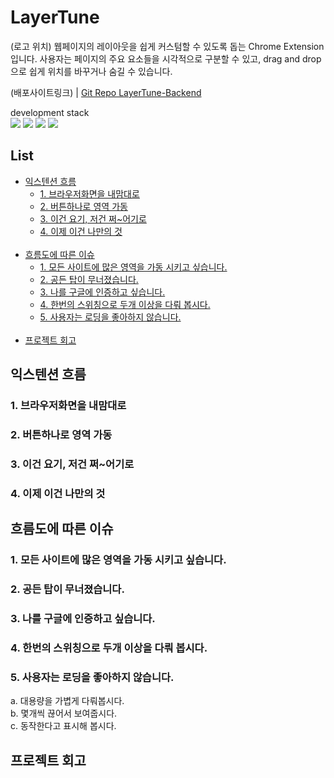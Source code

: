 # LayerTune
(로고 위치)
웹페이지의 레이아웃을 쉽게 커스텀할 수 있도록 돕는  Chrome Extension입니다. 사용자는 페이지의 주요 요소들을 시각적으로 구분할 수 있고, drag and drop으로 쉽게 위치를 바꾸거나 숨길 수 있습니다.

(배포사이트링크) | [Git Repo LayerTune-Backend](https://github.com/parkyooni/LayerTune-Backend)

development stack <br/>
<img src="https://img.shields.io/badge/javascript-222222?style=for-the-badge">
<img src="https://img.shields.io/badge/node-222222?style=for-the-badge">
<img src="https://img.shields.io/badge/MongoDB-222222?style=for-the-badge">
<img src="https://img.shields.io/badge/Express-222222?style=for-the-badge">


## List
- [익스텐션 흐름](#익스텐션-흐름)
  * [1. 브라우저화면을 내맘대로](#1-브라우저화면을-내맘대로)
  * [2. 버튼하나로 영역 가동](#2-버튼하나로-영역-가동)
  * [3. 이건 요기, 저건 쩌~어기로](#3-이건-요기-저건-쩌어기로)
  * [4. 이제 이건 나만의 것](#4-이제-이건-나만의-것)
    <br/><br/>
- [흐름도에 따른 이슈](#흐름도에-따른-이슈)
  * [1. 모든 사이트에 많은 영역을 가동 시키고 싶습니다.](#1-모든-사이트에-많은-영역을-가동-시키고-싶습니다)
  * [2. 공든 탑이 무너졌습니다.](#2-공든-탑이-무너졌습니다)
  * [3. 나를 구글에 인증하고 싶습니다.](#3-나를-구글에-인증하고-싶습니다)
  * [4. 한번의 스위칭으로 두개 이상을 다뤄 봅시다.](#4-한번의-스위칭으로-두개-이상을-다뤄-봅시다)
  * [5. 사용자는 로딩을 좋아하지 않습니다.](#5-사용자는-로딩을-좋아하지-않습니다)
    <br/><br/>
- [프로젝트 회고](#프로젝트-회고)

## 익스텐션 흐름

### 1. 브라우저화면을 내맘대로
### 2. 버튼하나로 영역 가동
### 3. 이건 요기, 저건 쩌~어기로
### 4. 이제 이건 나만의 것

## 흐름도에 따른 이슈

### 1. 모든 사이트에 많은 영역을 가동 시키고 싶습니다.
### 2. 공든 탑이 무너졌습니다.
### 3. 나를 구글에 인증하고 싶습니다.
### 4. 한번의 스위칭으로 두개 이상을 다뤄 봅시다.
### 5. 사용자는 로딩을 좋아하지 않습니다.

a. 대용량을 가볍게 다뤄봅시다. <br/>
b. 몇개씩 끊어서 보여줍시다. <br/>
c. 동작한다고 표시해 봅시다. <br/>


## 프로젝트 회고

